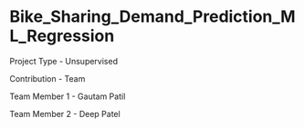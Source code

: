 # Bike_Sharing_Demand_Prediction_ML_Regression

Project Type - Unsupervised

Contribution - Team

Team Member 1 - Gautam Patil

Team Member 2 - Deep Patel

